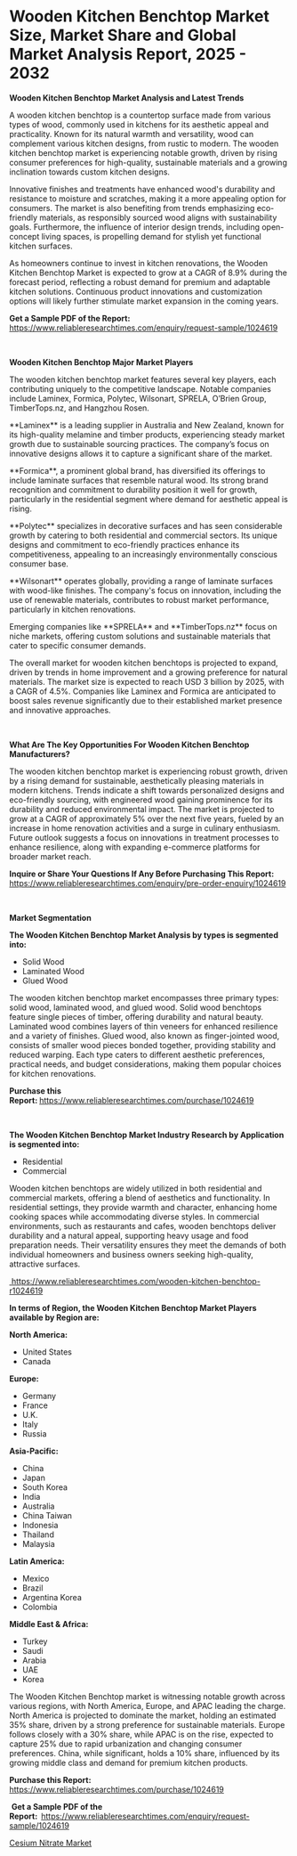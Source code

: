 <p><h1>Wooden Kitchen Benchtop Market Size, Market Share and Global Market Analysis Report, 2025 - 2032</h1></p><p><strong>Wooden Kitchen Benchtop Market Analysis and Latest Trends</strong></p>
<p><p>A wooden kitchen benchtop is a countertop surface made from various types of wood, commonly used in kitchens for its aesthetic appeal and practicality. Known for its natural warmth and versatility, wood can complement various kitchen designs, from rustic to modern. The wooden kitchen benchtop market is experiencing notable growth, driven by rising consumer preferences for high-quality, sustainable materials and a growing inclination towards custom kitchen designs. </p><p>Innovative finishes and treatments have enhanced wood's durability and resistance to moisture and scratches, making it a more appealing option for consumers. The market is also benefiting from trends emphasizing eco-friendly materials, as responsibly sourced wood aligns with sustainability goals. Furthermore, the influence of interior design trends, including open-concept living spaces, is propelling demand for stylish yet functional kitchen surfaces. </p><p>As homeowners continue to invest in kitchen renovations, the Wooden Kitchen Benchtop Market is expected to grow at a CAGR of 8.9% during the forecast period, reflecting a robust demand for premium and adaptable kitchen solutions. Continuous product innovations and customization options will likely further stimulate market expansion in the coming years.</p></p>
<p><strong>Get a Sample PDF of the Report:&nbsp;</strong> <a href="https://www.reliableresearchtimes.com/enquiry/request-sample/1024619?utm_campaign=2643&utm_medium=2&utm_source=Github&utm_content=ia&utm_term=06032025&utm_id=wooden-kitchen-benchtop">https://www.reliableresearchtimes.com/enquiry/request-sample/1024619</a></p>
<p>&nbsp;</p>
<p><strong>Wooden Kitchen Benchtop Major Market Players</strong></p>
<p><p>The wooden kitchen benchtop market features several key players, each contributing uniquely to the competitive landscape. Notable companies include Laminex, Formica, Polytec, Wilsonart, SPRELA, O’Brien Group, TimberTops.nz, and Hangzhou Rosen.</p><p>**Laminex** is a leading supplier in Australia and New Zealand, known for its high-quality melamine and timber products, experiencing steady market growth due to sustainable sourcing practices. The company’s focus on innovative designs allows it to capture a significant share of the market.</p><p>**Formica**, a prominent global brand, has diversified its offerings to include laminate surfaces that resemble natural wood. Its strong brand recognition and commitment to durability position it well for growth, particularly in the residential segment where demand for aesthetic appeal is rising. </p><p>**Polytec** specializes in decorative surfaces and has seen considerable growth by catering to both residential and commercial sectors. Its unique designs and commitment to eco-friendly practices enhance its competitiveness, appealing to an increasingly environmentally conscious consumer base.</p><p>**Wilsonart** operates globally, providing a range of laminate surfaces with wood-like finishes. The company's focus on innovation, including the use of renewable materials, contributes to robust market performance, particularly in kitchen renovations.</p><p>Emerging companies like **SPRELA** and **TimberTops.nz** focus on niche markets, offering custom solutions and sustainable materials that cater to specific consumer demands. </p><p>The overall market for wooden kitchen benchtops is projected to expand, driven by trends in home improvement and a growing preference for natural materials. The market size is expected to reach USD 3 billion by 2025, with a CAGR of 4.5%. Companies like Laminex and Formica are anticipated to boost sales revenue significantly due to their established market presence and innovative approaches.</p></p>
<p>&nbsp;</p>
<p><strong>What Are The Key Opportunities For Wooden Kitchen Benchtop Manufacturers?</strong></p>
<p><p>The wooden kitchen benchtop market is experiencing robust growth, driven by a rising demand for sustainable, aesthetically pleasing materials in modern kitchens. Trends indicate a shift towards personalized designs and eco-friendly sourcing, with engineered wood gaining prominence for its durability and reduced environmental impact. The market is projected to grow at a CAGR of approximately 5% over the next five years, fueled by an increase in home renovation activities and a surge in culinary enthusiasm. Future outlook suggests a focus on innovations in treatment processes to enhance resilience, along with expanding e-commerce platforms for broader market reach.</p></p>
<p><strong>Inquire or Share Your Questions If Any Before Purchasing This Report:</strong> <a href="https://www.reliableresearchtimes.com/enquiry/pre-order-enquiry/1024619?utm_campaign=2643&utm_medium=2&utm_source=Github&utm_content=ia&utm_term=06032025&utm_id=wooden-kitchen-benchtop">https://www.reliableresearchtimes.com/enquiry/pre-order-enquiry/1024619</a></p>
<p>&nbsp;</p>
<p><strong>Market Segmentation</strong></p>
<p><strong>The Wooden Kitchen Benchtop Market Analysis by types is segmented into:</strong></p>
<p><ul><li>Solid Wood</li><li>Laminated Wood</li><li>Glued Wood</li></ul></p>
<p><p>The wooden kitchen benchtop market encompasses three primary types: solid wood, laminated wood, and glued wood. Solid wood benchtops feature single pieces of timber, offering durability and natural beauty. Laminated wood combines layers of thin veneers for enhanced resilience and a variety of finishes. Glued wood, also known as finger-jointed wood, consists of smaller wood pieces bonded together, providing stability and reduced warping. Each type caters to different aesthetic preferences, practical needs, and budget considerations, making them popular choices for kitchen renovations.</p></p>
<p><strong>Purchase this Report:&nbsp;</strong><a href="https://www.reliableresearchtimes.com/purchase/1024619?utm_campaign=2643&utm_medium=2&utm_source=Github&utm_content=ia&utm_term=06032025&utm_id=wooden-kitchen-benchtop">https://www.reliableresearchtimes.com/purchase/1024619</a></p>
<p>&nbsp;</p>
<p><strong>The Wooden Kitchen Benchtop Market Industry Research by Application is segmented into:</strong></p>
<p><ul><li>Residential</li><li>Commercial</li></ul></p>
<p><p>Wooden kitchen benchtops are widely utilized in both residential and commercial markets, offering a blend of aesthetics and functionality. In residential settings, they provide warmth and character, enhancing home cooking spaces while accommodating diverse styles. In commercial environments, such as restaurants and cafes, wooden benchtops deliver durability and a natural appeal, supporting heavy usage and food preparation needs. Their versatility ensures they meet the demands of both individual homeowners and business owners seeking high-quality, attractive surfaces.</p></p>
<p><a href="https://www.reliableresearchtimes.com/wooden-kitchen-benchtop-r1024619?utm_campaign=2643&utm_medium=2&utm_source=Github&utm_content=ia&utm_term=06032025&utm_id=wooden-kitchen-benchtop">&nbsp;https://www.reliableresearchtimes.com/wooden-kitchen-benchtop-r1024619</a></p>
<p><strong>In terms of Region, the Wooden Kitchen Benchtop Market Players available by Region are:</strong></p>
<p>
    <p> <strong> North America: </strong>
        <ul>
            <li>United States</li>
            <li>Canada</li>
        </ul>
        </p> 
    <p> <strong> Europe: </strong>
        <ul>
            <li>Germany</li>
            <li>France</li>
            <li>U.K.</li>
            <li>Italy</li>
            <li>Russia</li>
        </ul>
        </p> 
    <p> <strong> Asia-Pacific: </strong>
        <ul>
            <li>China</li>
            <li>Japan</li>
            <li>South Korea</li>
            <li>India</li>
            <li>Australia</li>
            <li>China Taiwan</li>
            <li>Indonesia</li>
            <li>Thailand</li>
            <li>Malaysia</li>
        </ul>
        </p> 
    <p> <strong> Latin America: </strong>
        <ul>
            <li>Mexico</li>
            <li>Brazil</li>
            <li>Argentina Korea</li>
            <li>Colombia</li>
        </ul>
        </p> 
    <p> <strong> Middle East & Africa: </strong>
        <ul>
            <li>Turkey</li>
            <li>Saudi</li>
            <li>Arabia</li>
            <li>UAE</li>
            <li>Korea</li>
        </ul>
    </p>
    </p>
<p><p>The Wooden Kitchen Benchtop market is witnessing notable growth across various regions, with North America, Europe, and APAC leading the charge. North America is projected to dominate the market, holding an estimated 35% share, driven by a strong preference for sustainable materials. Europe follows closely with a 30% share, while APAC is on the rise, expected to capture 25% due to rapid urbanization and changing consumer preferences. China, while significant, holds a 10% share, influenced by its growing middle class and demand for premium kitchen products.</p></p>
<p><strong>Purchase this Report: </strong><a href="https://www.reliableresearchtimes.com/purchase/1024619?utm_campaign=2643&utm_medium=2&utm_source=Github&utm_content=ia&utm_term=06032025&utm_id=wooden-kitchen-benchtop">https://www.reliableresearchtimes.com/purchase/1024619</a></p>
<p>&nbsp;<strong>Get a Sample PDF of the Report:&nbsp;&nbsp;</strong><a href="https://www.reliableresearchtimes.com/enquiry/request-sample/1024619?utm_campaign=2643&utm_medium=2&utm_source=Github&utm_content=ia&utm_term=06032025&utm_id=wooden-kitchen-benchtop">https://www.reliableresearchtimes.com/enquiry/request-sample/1024619</a></p>
<p><strong></strong></p>
<p><p><a href="https://github.com/suleimannichelle7/Market-Research-Report-List-1/blob/main/cesium-nitrate-market.md?utm_campaign=2643&utm_medium=2&utm_source=Github&utm_content=ia&utm_term=06032025&utm_id=wooden-kitchen-benchtop">Cesium Nitrate Market</a></p></p>